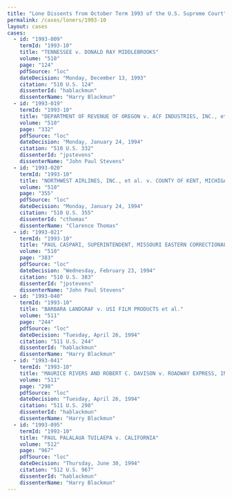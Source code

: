 ```yaml
---
title: "Lone Dissents from October Term 1993 of the U.S. Supreme Court"
permalink: /cases/loners/1993-10
layout: cases
cases:
  - id: "1993-009"
    termId: "1993-10"
    title: "TENNESSEE v. DONALD RAY MIDDLEBROOKS"
    volume: "510"
    page: "124"
    pdfSource: "loc"
    dateDecision: "Monday, December 13, 1993"
    citation: "510 U.S. 124"
    dissenterId: "hablackmun"
    dissenterName: "Harry Blackmun"
  - id: "1993-019"
    termId: "1993-10"
    title: "DEPARTMENT OF REVENUE OF OREGON v. ACF INDUSTRIES, INC., et al."
    volume: "510"
    page: "332"
    pdfSource: "loc"
    dateDecision: "Monday, January 24, 1994"
    citation: "510 U.S. 332"
    dissenterId: "jpstevens"
    dissenterName: "John Paul Stevens"
  - id: "1993-020"
    termId: "1993-10"
    title: "NORTHWEST AIRLINES, INC., et al. v. COUNTY OF KENT, MICHIGAN, et al."
    volume: "510"
    page: "355"
    pdfSource: "loc"
    dateDecision: "Monday, January 24, 1994"
    citation: "510 U.S. 355"
    dissenterId: "cthomas"
    dissenterName: "Clarence Thomas"
  - id: "1993-021"
    termId: "1993-10"
    title: "PAUL CASPARI, SUPERINTENDENT, MISSOURI EASTERN CORRECTIONAL CENTER et al. v. CHRISTOPHER BOHLEN"
    volume: "510"
    page: "383"
    pdfSource: "loc"
    dateDecision: "Wednesday, February 23, 1994"
    citation: "510 U.S. 383"
    dissenterId: "jpstevens"
    dissenterName: "John Paul Stevens"
  - id: "1993-040"
    termId: "1993-10"
    title: "BARBARA LANDGRAF v. USI FILM PRODUCTS et al."
    volume: "511"
    page: "244"
    pdfSource: "loc"
    dateDecision: "Tuesday, April 26, 1994"
    citation: "511 U.S. 244"
    dissenterId: "hablackmun"
    dissenterName: "Harry Blackmun"
  - id: "1993-041"
    termId: "1993-10"
    title: "MAURICE RIVERS AND ROBERT C. DAVISON v. ROADWAY EXPRESS, INC."
    volume: "511"
    page: "298"
    pdfSource: "loc"
    dateDecision: "Tuesday, April 26, 1994"
    citation: "511 U.S. 298"
    dissenterId: "hablackmun"
    dissenterName: "Harry Blackmun"
  - id: "1993-095"
    termId: "1993-10"
    title: "PAUL PALALAUA TUILAEPA v. CALIFORNIA"
    volume: "512"
    page: "967"
    pdfSource: "loc"
    dateDecision: "Thursday, June 30, 1994"
    citation: "512 U.S. 967"
    dissenterId: "hablackmun"
    dissenterName: "Harry Blackmun"
---
```

